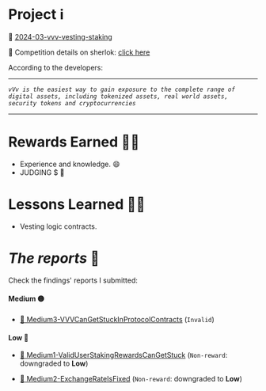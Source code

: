 # Project ℹ️

🔗 [2024-03-vvv-vesting-staking](https://github.com/sherlock-audit/2024-03-vvv-vesting-staking)

🔗 Competition details on sherlok: [click here](https://audits.sherlock.xyz/contests/278)

According to the developers:

---

_`vVv is the easiest way to gain exposure to the complete range of digital assets, including tokenized assets, real world assets, security tokens and cryptocurrencies`_

---

# Rewards Earned 💸🧠

- Experience and knowledge. 😄
- JUDGING $ 💸

# Lessons Learned 🧑‍💻

- Vesting logic contracts.

# _The reports_ 📝

Check the findings' reports I submitted:

#### Medium 🟡

- [🔗 Medium3-VVVCanGetStuckInProtocolContracts](./Medium/Medium3-VVVCanGetStuckInProtocolContracts.md) (`Invalid`)
 
#### Low 🔵

- [🔗 Medium1-ValidUserStakingRewardsCanGetStuck](./Medium/Medium1-ValidUserStakingRewardsCanGetStuck.md) (`Non-reward`: downgraded to **Low**)
  
- [🔗 Medium2-ExchangeRateIsFixed](./Medium/Medium2-ExchangeRateIsFixed.md) (`Non-reward`: downgraded to **Low**)
